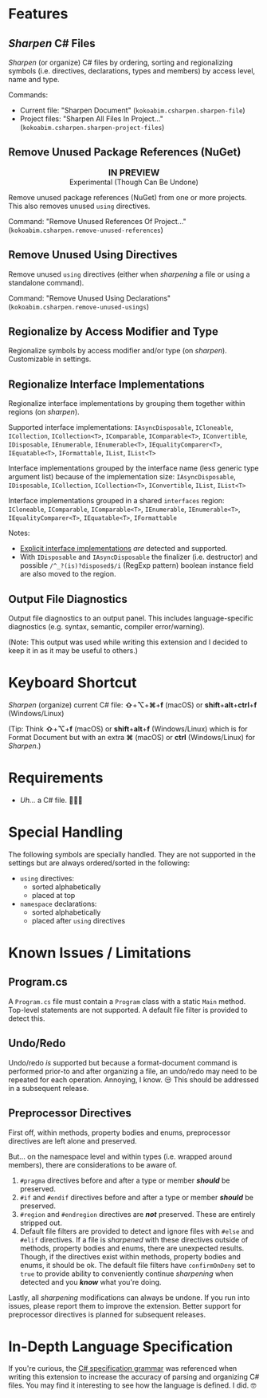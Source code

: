 # Features

## _Sharpen_ C# Files

_Sharpen_ (or organize) C# files by ordering, sorting and regionalizing symbols (i.e. directives, declarations, types and members) by access level, name and type.

Commands:
- Current file: "Sharpen Document" (`kokoabim.csharpen.sharpen-file`)
- Project files: "Sharpen All Files In Project..." (`kokoabim.csharpen.sharpen-project-files`)

## Remove Unused Package References (NuGet)

<p style="text-align:center;"><span style="font-size:1.25em;font-weight:bold;">IN PREVIEW</span><br/>Experimental (Though Can Be Undone)</p>

Remove unused package references (NuGet) from one or more projects. This also removes unused `using` directives.

Command: "Remove Unused References Of Project..." (`kokoabim.csharpen.remove-unused-references`)

## Remove Unused Using Directives

Remove unused `using` directives (either when _sharpening_ a file or using a standalone command).

Command: "Remove Unused Using Declarations" (`kokoabim.csharpen.remove-unused-usings`)

## Regionalize by Access Modifier and Type

Regionalize symbols by access modifier and/or type (on _sharpen_). Customizable in settings.

## Regionalize Interface Implementations

Regionalize interface implementations by grouping them together within regions (on _sharpen_).

Supported interface implementations: `IAsyncDisposable`, `ICloneable`, `ICollection`, `ICollection<T>`, `IComparable`, `IComparable<T>`, `IConvertible`, `IDisposable`, `IEnumerable`, `IEnumerable<T>`, `IEqualityComparer<T>`, `IEquatable<T>`, `IFormattable`, `IList`, `IList<T>`

Interface implementations grouped by the interface name (less generic type argument list) because of the implementation size: `IAsyncDisposable`, `IDisposable`, `ICollection`, `ICollection<T>`, `IConvertible`, `IList`, `IList<T>`

Interface implementations grouped in a shared `interfaces` region: `ICloneable`, `IComparable`, `IComparable<T>`, `IEnumerable`, `IEnumerable<T>`, `IEqualityComparer<T>`, `IEquatable<T>`, `IFormattable`

Notes:

-   [Explicit interface implementations](https://learn.microsoft.com/en-us/dotnet/csharp/programming-guide/interfaces/explicit-interface-implementation) _are_ detected and supported.
-   With `IDisposable` and `IAsyncDisposable` the finalizer (i.e. destructor) and possible `/^_?(is)?disposed$/i` (RegExp pattern) boolean instance field are also moved to the region.

## Output File Diagnostics

Output file diagnostics to an output panel. This includes language-specific diagnostics (e.g. syntax, semantic, compiler error/warning).

(Note: This output was used while writing this extension and I decided to keep it in as it may be useful to others.)

# Keyboard Shortcut

_Sharpen_ (organize) current C# file: **⇧**+**⌥**+**⌘**+**f** (macOS) or **shift**+**alt**+**ctrl**+**f** (Windows/Linux)

(Tip: Think **⇧**+**⌥**+**f** (macOS) or **shift**+**alt**+**f** (Windows/Linux) which is for Format Document but with an extra **⌘** (macOS) or **ctrl** (Windows/Linux) for _Sharpen_.)

# Requirements

-   _Uh..._ a C# file. 🤷🏼‍♂️

# Special Handling

The following symbols are specially handled. They are not supported in the settings but are always ordered/sorted in the following:

-   `using` directives:
    -   sorted alphabetically
    -   placed at top
-   `namespace` declarations:
    -   sorted alphabetically
    -   placed after `using` directives

# Known Issues / Limitations

## Program.cs

A `Program.cs` file must contain a `Program` class with a static `Main` method. Top-level statements are not supported. A default file filter is provided to detect this.

## Undo/Redo

Undo/redo _is_ supported but because a format-document command is performed prior-to and after organizing a file, an undo/redo may need to be repeated for each operation. Annoying, I know. 😒 This should be addressed in a subsequent release.

## Preprocessor Directives

First off, within methods, property bodies and enums, preprocessor directives are left alone and preserved.

But... on the namespace level and within types (i.e. wrapped around members), there are considerations to be aware of.

1. `#pragma` directives before and after a type or member _**should**_ be preserved.
2. `#if` and `#endif` directives before and after a type or member _**should**_ be preserved.
3. `#region` and `#endregion` directives are _**not**_ preserved. These are entirely stripped out.
4. Default file filters are provided to detect and ignore files with `#else` and `#elif` directives. If a file is _sharpened_ with these directives outside of methods, property bodies and enums, there are unexpected results. Though, if the directives exist within methods, property bodies and enums, it should be ok. The default file filters have `confirmOnDeny` set to `true` to provide ability to conveniently continue _sharpening_ when detected and you _**know**_ what you're doing.

Lastly, all _sharpening_ modifications can always be undone. If you run into issues, please report them to improve the extension. Better support for preprocessor directives is planned for subsequent releases.

# In-Depth Language Specification

If you're curious, the [C# specification grammar](https://learn.microsoft.com/en-us/dotnet/csharp/language-reference/language-specification/grammar) was referenced when writing this extension to increase the accuracy of parsing and organizing C# files. You may find it interesting to see how the language is defined. I did. 🤓

